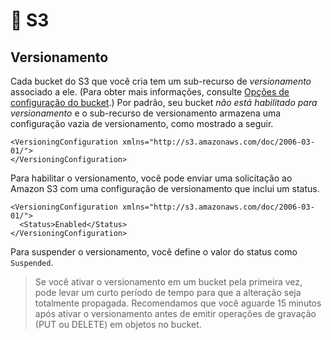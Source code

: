 # 🕋 S3

## Versionamento

Cada bucket do S3 que você cria tem um sub-recurso de *versionamento* associado a ele. (Para obter mais informações, consulte [Opções de configuração do bucket](https://docs.aws.amazon.com/pt_br/pt_br/AmazonS3/latest/userguide/UsingBucket.html#bucket-config-options-intro).) Por padrão, seu bucket *não está habilitado para versionamento* e o sub-recurso de versionamento armazena uma configuração vazia de versionamento, como mostrado a seguir.

```
<VersioningConfiguration xmlns="http://s3.amazonaws.com/doc/2006-03-01/"> 
</VersioningConfiguration>
```

Para habilitar o versionamento, você pode enviar uma solicitação ao Amazon S3 com uma configuração de versionamento que inclui um status.

```
<VersioningConfiguration xmlns="http://s3.amazonaws.com/doc/2006-03-01/"> 
  <Status>Enabled</Status> 
</VersioningConfiguration>
```

Para suspender o versionamento, você define o valor do status como `Suspended`.

>  Se você ativar o versionamento em um bucket pela primeira vez, pode levar um curto período de tempo para que a alteração seja totalmente propagada. Recomendamos que você aguarde 15 minutos após ativar o versionamento antes de emitir operações de gravação (PUT ou DELETE) em objetos no bucket.